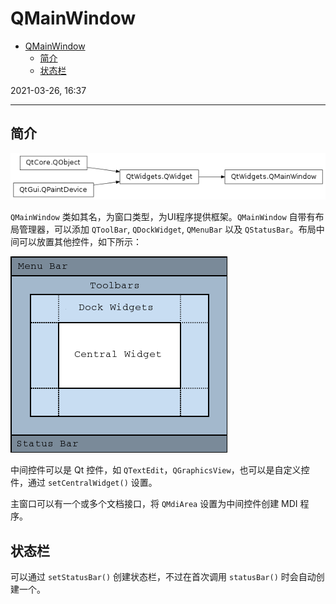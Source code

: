 # QMainWindow

- [QMainWindow](#qmainwindow)
  - [简介](#简介)
  - [状态栏](#状态栏)

2021-03-26, 16:37
***

## 简介

![](images/2021-03-26-15-18-52.png)

`QMainWindow` 类如其名，为窗口类型，为UI程序提供框架。`QMainWindow` 自带有布局管理器，可以添加 `QToolBar`, `QDockWidget`, `QMenuBar` 以及 `QStatusBar`。布局中间可以放置其他控件，如下所示：

![](images/2021-03-26-15-23-47.png)

中间控件可以是 Qt 控件，如 `QTextEdit`，`QGraphicsView`，也可以是自定义控件，通过 `setCentralWidget()` 设置。

主窗口可以有一个或多个文档接口，将 `QMdiArea` 设置为中间控件创建 MDI 程序。

## 状态栏

可以通过 `setStatusBar()` 创建状态栏，不过在首次调用 `statusBar()` 时会自动创建一个。


